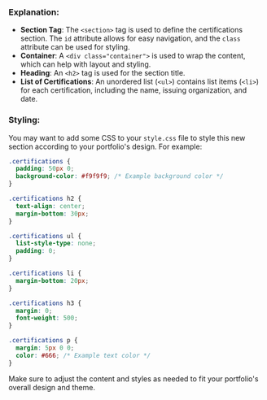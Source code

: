 ### Explanation:
- **Section Tag**: The `<section>` tag is used to define the certifications section. The `id` attribute allows for easy navigation, and the `class` attribute can be used for styling.
- **Container**: A `<div class="container">` is used to wrap the content, which can help with layout and styling.
- **Heading**: An `<h2>` tag is used for the section title.
- **List of Certifications**: An unordered list (`<ul>`) contains list items (`<li>`) for each certification, including the name, issuing organization, and date.

### Styling:
You may want to add some CSS to your `style.css` file to style this new section according to your portfolio's design. For example:

```css
.certifications {
  padding: 50px 0;
  background-color: #f9f9f9; /* Example background color */
}

.certifications h2 {
  text-align: center;
  margin-bottom: 30px;
}

.certifications ul {
  list-style-type: none;
  padding: 0;
}

.certifications li {
  margin-bottom: 20px;
}

.certifications h3 {
  margin: 0;
  font-weight: 500;
}

.certifications p {
  margin: 5px 0 0;
  color: #666; /* Example text color */
}
```

Make sure to adjust the content and styles as needed to fit your portfolio's overall design and theme.
